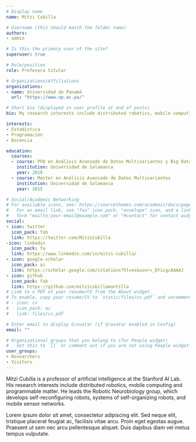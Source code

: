 ```yaml
---
# Display name
name: Mitzi Cubilla

# Username (this should match the folder name)
authors:
- admin

# Is this the primary user of the site?
superuser: true

# Role/position
role: Profesora titular

# Organizations/Affiliations
organizations:
- name: Universidad de Panamá
  url: "https://www.up.ac.pa/"

# Short bio (displayed in user profile at end of posts)
bio: My research interests include distributed robotics, mobile computing and programmable matter.

interests:
- Estadística
- Programación
- Docencia

education:
  courses:
  - course: PhD en Análisis Avanzado de Datos Multivariantes y Big Data
    institution: Universidad de Salamanca
    year: 2019
  - course: Master en Análisis Avanzado de Datos Multivariantes
    institution: Universidad de Salamanca
    year: 2015

# Social/Academic Networking
# For available icons, see: https://sourcethemes.com/academic/docs/page-builder/#icons
#   For an email link, use "fas" icon pack, "envelope" icon, and a link in the
#   form "mailto:your-email@example.com" or "#contact" for contact widget.
social:
- icon: twitter
  icon_pack: fab
  link: https://twitter.com/MitziCubilla
-icon: linkedin
  icon_pack: fa
  link: https://www.linkedin.com/in/mitzi-cubilla/
- icon: google-scholar
  icon_pack: ai
  link: https://scholar.google.com/citations?hl=es&user=_DYicgcAAAAJ
- icon: github
  icon_pack: fab
  link: https://github.com/mitzicubillamontilla
# Link to a PDF of your resume/CV from the About widget.
# To enable, copy your resume/CV to `static/files/cv.pdf` and uncomment the lines below.
# - icon: cv
#   icon_pack: ai
#   link: files/cv.pdf

# Enter email to display Gravatar (if Gravatar enabled in Config)
email: ""

# Organizational groups that you belong to (for People widget)
#   Set this to `[]` or comment out if you are not using People widget.
user_groups:
- Researchers
- Visitors
---
```


Mitzi Cubilla is a professor of artificial intelligence at the Stanford AI Lab. His research interests include distributed robotics, mobile computing and programmable matter. He leads the Robotic Neurobiology group, which develops self-reconfiguring robots, systems of self-organizing robots, and mobile sensor networks.

Lorem ipsum dolor sit amet, consectetur adipiscing elit. Sed neque elit, tristique placerat feugiat ac, facilisis vitae arcu. Proin eget egestas augue. Praesent ut sem nec arcu pellentesque aliquet. Duis dapibus diam vel metus tempus vulputate.
